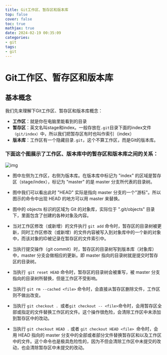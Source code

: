 ```yaml
---
title: Git工作区、暂存区和版本库
top: false
cover: false
toc: true
mathjax: true
date: 2024-02-19 00:35:09
categories:
- git
tags:
- git
---
```


# Git工作区、暂存区和版本库

## 基本概念

我们先来理解下Git工作区、暂存区和版本库概念：

* **工作区**：就是你在电脑里能看到的目录
* **暂存区**：英文名叫stage和index。一般存放在`.git`目录下面的index文件`（git/index）`中，所以我们把暂存区有时也叫作索引（index）
* **版本库**：工作区有一个隐藏目录`.git`，这个不算工作区，而是Git的版本库。

<!--more-->

### 下面这个图展示了工作区、版本库中的暂存区和版本库之间的关系：

![img](https://www.runoob.com/wp-content/uploads/2015/02/1352126739_7909.jpg)

* 图中左侧为工作区，右侧为版本库。在版本库中标记为 "index" 的区域是暂存区（stage/index），标记为 "master" 的是 master 分支所代表的目录树。

* 图中我们可以看出此时 "HEAD" 实际是指向 master 分支的一个"游标"。所以图示的命令中出现 HEAD 的地方可以用 master 来替换。

* 图中的 objects 标识的区域为 Git 的对象库，实际位于 ".git/objects" 目录下，里面包含了创建的各种对象及内容。

* 当对工作区修改（或新增）的文件执行 `git add` 命令时，暂存区的目录树被更新，同时工作区修改（或新增）的文件内容被写入到对象库中的一个新的对象中，而该对象的ID被记录在暂存区的文件索引中。

* 当执行提交操作（git commit）时，暂存区的目录树写到版本库（对象库）中，master 分支会做相应的更新。即 master 指向的目录树就是提交时暂存区的目录树。

* 当执行` git reset HEAD` 命令时，暂存区的目录树会被重写，被 master 分支指向的目录树所替换，但是工作区不受影响。

* 当执行 `git rm --cached <file>` 命令时，会直接从暂存区删除文件，工作区则不做出改变。

* 当执行 `git checkout . `或者` git checkout -- <file> `命令时，会用暂存区全部或指定的文件替换工作区的文件。这个操作很危险，会清除工作区中未添加到暂存区中的改动。

* 当执行 `git checkout HEAD .` 或者 `git checkout HEAD <file> `命令时，会用 HEAD 指向的 master 分支中的全部或者部分文件替换暂存区和以及工作区中的文件。这个命令也是极具危险性的，因为不但会清除工作区中未提交的改动，也会清除暂存区中未提交的改动。
